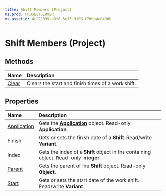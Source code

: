 ```yaml
---
title: Shift Members (Project)
ms.prod: PROJECTSERVER
ms.assetid: 4c219039-a3f8-5cf5-9108-f7dbb4c8490b
---
```



# Shift Members (Project)





## Methods



|**Name**|**Description**|
|:-----|:-----|
|[Clear](shift-clear-method-project.md)|Clears the start and finish times of a work shift.|

## Properties



|**Name**|**Description**|
|:-----|:-----|
|[Application](shift-application-property-project.md)|Gets the  **[Application](application-object-project.md)** object. Read-only **Application**.|
|[Finish](shift-finish-property-project.md)|Gets or sets the finish date of a  **Shift**. Read/write **Variant**.|
|[Index](shift-index-property-project.md)|Gets the index of a  **Shift** object in the containing object. Read-only **Integer**.|
|[Parent](shift-parent-property-project.md)|Gets the parent of the  **Shift** object. Read-only **Object**.|
|[Start](shift-start-property-project.md)|Gets or sets the start date of the work shift. Read/write  **Variant**.|


